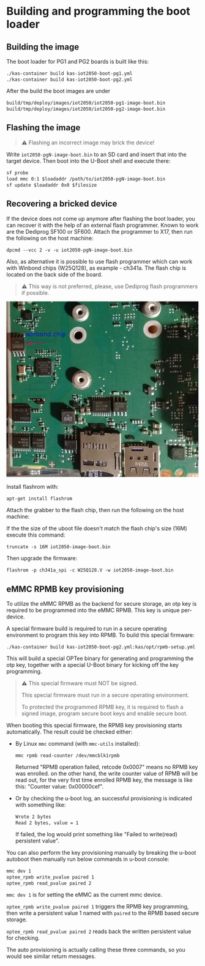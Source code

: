 # Building and programming the boot loader

## Building the image

The boot loader for PG1 and PG2 boards is built like this:

```shell
./kas-container build kas-iot2050-boot-pg1.yml
./kas-container build kas-iot2050-boot-pg2.yml
```

After the build the boot images are under

```text
build/tmp/deploy/images/iot2050/iot2050-pg1-image-boot.bin
build/tmp/deploy/images/iot2050/iot2050-pg2-image-boot.bin
```

## Flashing the image

> :warning:
> Flashing an incorrect image may brick the device!

Write `iot2050-pgN-image-boot.bin` to an SD card and insert that into
the target device. Then boot into the U-Boot shell and execute there:

```shell
sf probe
load mmc 0:1 $loadaddr /path/to/iot2050-pgN-image-boot.bin
sf update $loadaddr 0x0 $filesize
```

## Recovering a bricked device

If the device does not come up anymore after flashing the boot loader, you can
recover it with the help of an external flash programmer. Known to work are the
Dediprog SF100 or SF600. Attach the programmer to X17, then run the following
on the host machine:

```shell
dpcmd --vcc 2 -v -u iot2050-pgN-image-boot.bin
```

Also, as alternative it is possible to use flash programmer which can work
with Winbond chips (W25Q128), as example - ch341a. The flash chip is located on
the back side of the board.

> :warning:
> This way is not preferred, please, use Dediprog flash programmers if possible.

![overview](back_iot2050.png)


Install flashrom with:

```shell
apt-get install flashrom
```

Attach the grabber to the flash chip, then run the following on the host machine:

If the the size of the uboot file doesn't match the flash chip's size (16M)
execute this command:

```shell
truncate -s 16M iot2050-image-boot.bin
```

Then upgrade the firmware:

```shell
flashrom -p ch341a_spi -c W25Q128.V -w iot2050-image-boot.bin
```

## eMMC RPMB key provisioning

To utilize the eMMC RPMB as the backend for secure storage, an otp key is
required to be programmed into the eMMC RPMB. This key is unique per-device.

A special firmware build is required to run in a secure operating environment to
program this key into RPMB. To build this special firmware:

```shell
./kas-container build kas-iot2050-boot-pg2.yml:kas/opt/rpmb-setup.yml
```

This will build a special OPTee binary for generating and programming the otp
key, together with a special U-Boot binary for kicking off the key programming.

> :warning:
> This special firmware must NOT be signed.
>
> This special firmware must run in a secure operating environment.
>
> To protected the programmed RPMB key, it is required to flash a signed image,
> program secure boot keys and enable secure boot.

When booting this special firmware, the RPMB key provisioning starts
automatically. The result could be checked either:

- By Linux `mmc` command (with `mmc-utils` installed):

    ```shell
    mmc rpmb read-counter /dev/mmcblk1rpmb
    ```

    Returned "RPMB operation failed, retcode 0x0007" means no RPMB key was
    enrolled. on the other hand, the write counter value of RPMB will be read
    out, for the very first time enrolled RPMB key, the message is like this:
    "Counter value: 0x00000cef".

- Or by checking the u-boot log, an successful provisioning is indicated with
  something like:

    ```
    Wrote 2 bytes
    Read 2 bytes, value = 1
    ```

    If failed, the log would print something like "Failed to write(read)
    persistent value".

You can also perform the key provisioning manually by breaking the u-boot
autoboot then manually run below commands in u-boot console:

```
mmc dev 1
optee_rpmb write_pvalue paired 1
optee_rpmb read_pvalue paired 2
```

`mmc dev 1` is for setting the eMMC as the current mmc device.

`optee_rpmb write_pvalue paired 1` triggers the RPMB key programming, then write
a persistent value 1 named with `paired` to the RPMB based secure storage.

`optee_rpmb read_pvalue paired 2` reads back the written persistent value for
checking.

The auto provisioning is actually calling these three commands, so you would see
similar return messages.
